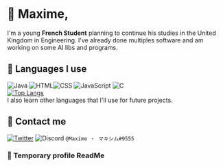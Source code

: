 # 👋 Maxime,
I'm a young **French Student** planning to continue his studies in the United Kingdom in Engineering. I've already done multiples software and am working on some AI libs and programs.

## 📜 Languages I use
![Java](https://img.icons8.com/color/48/000000/java-coffee-cup-logo.png "Java")
![HTML](https://img.icons8.com/color/48/000000/html-5.png "HTML")![CSS](https://img.icons8.com/color/48/000000/css3.png "CSS")
![JavaScript](https://img.icons8.com/color/48/000000/javascript-logo-1.png "JavaScript")
![C](https://img.icons8.com/color/48/000000/c-programming.png "C")  
[![Top Langs](https://github-readme-stats.vercel.app/api/top-langs/?username=Maximus220&layout=compact)](https://github.com/Maximus220)    
I also learn other languages that I'll use for future projects.

## 📢 Contact me
[![Twitter](https://img.icons8.com/cute-clipart/64/000000/twitter.png "Twitter")](https://twitter.com/Maximus22_)
![Discord](https://img.icons8.com/cute-clipart/64/000000/discord-new-logo.png "Discord") ``@Maxime ・ マキシム#9555``

### 📔 Temporary profile ReadMe
